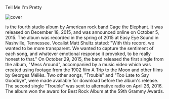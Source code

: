 Tell Me I'm Pretty

![cover](https://upload.wikimedia.org/wikipedia/en/a/a2/Cage_the_Elephant_-_Tell_Me_I%27m_Pretty.png)

is the fourth studio album by American rock band Cage the Elephant. It was released on December 18, 2015, and was announced online on October 5, 2015. The album was recorded in the spring of 2015 at Easy Eye Sound in Nashville, Tennessee. Vocalist Matt Shultz stated: "With this record, we wanted to be more transparent. We wanted to capture the sentiment of each song, and whatever emotional response it provoked, to be really honest to that."
On October 29, 2015, the band released the first single from the album, "Mess Around", accompanied by a music video which was created using footage from the 1902 film A Trip to the Moon and other films by Georges Méliès. Two other songs, "Trouble" and "Too Late to Say Goodbye", were made available for download before the album's release. The second single "Trouble" was sent to alternative radio on April 26, 2016. The album won the award for Best Rock Album at the 59th Grammy Awards.
